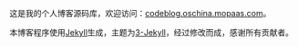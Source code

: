 
这是我的个人博客源码库，欢迎访问：[codeblog.oschina.mopaas.com](http://codeblog.oschina.mopaas.com)。

本博客程序使用[Jekyll](http://jekyllrb.com)生成，主题为[3-Jekyll](https://github.com/P233/3-Jekyll)，经过修改而成，感谢所有贡献者。
